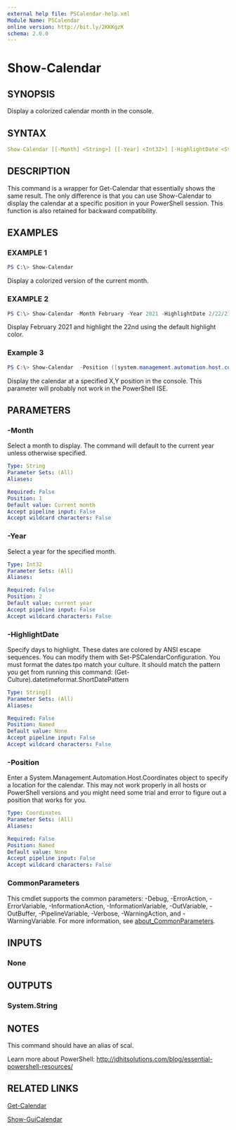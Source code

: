 ```yaml
---
external help file: PSCalendar-help.xml
Module Name: PSCalendar
online version: http://bit.ly/2KKKgzK
schema: 2.0.0
---
```


# Show-Calendar

## SYNOPSIS

Display a colorized calendar month in the console.

## SYNTAX

```yaml
Show-Calendar [[-Month] <String>] [[-Year] <Int32>] [-HighlightDate <String[]>] [-Position <Coordinates>]  [<CommonParameters>]
```

## DESCRIPTION

This command is a wrapper for Get-Calendar that essentially shows the same result. The only difference is that you can use Show-Calendar to display the calendar at a specific position in your PowerShell session. This function is also retained for backward compatibility.

## EXAMPLES

### EXAMPLE 1

```powershell
PS C:\> Show-Calendar
```

Display a colorized version of the current month.

### EXAMPLE 2

```powershell
PS C:\> Show-Calendar -Month February -Year 2021 -HighlightDate 2/22/21
```

Display February 2021 and highlight the 22nd using the default highlight color.

### Example 3

```powershell
PS C:\> Show-Calendar  -Position ([system.management.automation.host.coordinates]::new(75,1))
```

Display the calendar at a specified X,Y position in the console. This parameter will probably not work in the PowerShell ISE.

## PARAMETERS

### -Month

Select a month to display. The command will default to the current year unless otherwise specified.

```yaml
Type: String
Parameter Sets: (All)
Aliases:

Required: False
Position: 1
Default value: Current month
Accept pipeline input: False
Accept wildcard characters: False
```

### -Year

Select a year for the specified month.

```yaml
Type: Int32
Parameter Sets: (All)
Aliases:

Required: False
Position: 2
Default value: current year
Accept pipeline input: False
Accept wildcard characters: False
```

### -HighlightDate

Specify days to highlight. These dates are colored by ANSI escape sequences. You can modify them with Set-PSCalendarConfiguration. You must format the dates tpo match your culture. It should match the pattern you get from running this command: (Get-Culture).datetimeformat.ShortDatePattern

```yaml
Type: String[]
Parameter Sets: (All)
Aliases:

Required: False
Position: Named
Default value: None
Accept pipeline input: False
Accept wildcard characters: False
```

### -Position

Enter a System.Management.Automation.Host.Coordinates object to specify a location for the calendar. This may not work properly in all hosts or PowerShell versions and you might need some trial and error to figure out a position that works for you.

```yaml
Type: Coordinates
Parameter Sets: (All)
Aliases:

Required: False
Position: Named
Default value: None
Accept pipeline input: False
Accept wildcard characters: False
```

### CommonParameters
This cmdlet supports the common parameters: -Debug, -ErrorAction, -ErrorVariable, -InformationAction, -InformationVariable, -OutVariable, -OutBuffer, -PipelineVariable, -Verbose, -WarningAction, and -WarningVariable. For more information, see [about_CommonParameters](http://go.microsoft.com/fwlink/?LinkID=113216).

## INPUTS

### None

## OUTPUTS

### System.String

## NOTES

This command should have an alias of scal.

Learn more about PowerShell: http://jdhitsolutions.com/blog/essential-powershell-resources/

## RELATED LINKS

[Get-Calendar](Get-Calendar.md)

[Show-GuiCalendar](Show-GuiCalendar.md)
